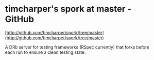 <!--
id: 111109110
link: http://tumblr.atmos.org/post/111109110/timcharpers-spork-at-master-github
slug: timcharpers-spork-at-master-github
date: Thu May 21 2009 13:03:38 GMT-0700 (PDT)
publish: 2009-05-021
tags: 
title: timcharper's spork at master - GitHub
-->


timcharper's spork at master - GitHub
=====================================

[http://github.com/timcharper/spork/tree/master](http://github.com/timcharper/spork/tree/master)

A DRb server for testing frameworks (RSpec currently) that forks before
each run to ensure a clean testing state.

